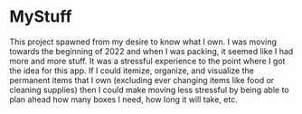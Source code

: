 # MyStuff  
This project spawned from my desire to know what I own. I was moving towards the beginning of 2022 and when I was packing, it seemed like I had more and more stuff. It was a stressful experience to the point where I got the idea for this app. If I could itemize, organize, and visualize the permanent items that I own (excluding ever changing items like food or cleaning supplies) then I could make moving less stressful by being able to plan ahead how many boxes I need, how long it will take, etc. 
